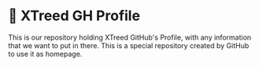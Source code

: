 # 👤 XTreed GH Profile

This is our repository holding XTreed GitHub's Profile, with any information that we want to put in there. This is a special repository created by GitHub to use it as homepage.
